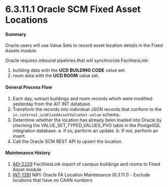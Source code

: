 # 6.3.11.1 Oracle SCM Fixed Asset Locations


#### Summary

Oracle users will use Value Sets to record asset location details in the Fixed Assets module.

Oracle requires inbound pipelines that will synchronize FacilitiesLink:
1. building data with the **UCD BUILDING CODE** value set.
2. room data with the **UCD ROOM** value set.

#### General Process Flow

1. Each day, extract buildings and room records which were modified yesterday from the AIT INT database.
2. Transform the records into individual JSON records that conform to the `in.internal.scmFixedAssetValueSet-value` schema.
3. Determine whether the location has already been loaded into Oracle by checking the VALUE_SET_TYPED_VALUES_PVO table in the PostgeSQL integration database.
   a. If so, perform an update.
   b. If not, perform an insert. 
4. Call the Oracle SCM REST API to upsert the location.

#### Maintenance History

1. [AEI-2229](https://afs-dev.ucdavis.edu/jira/browse/AEI-2229) FacilitiesLink import of campus buildings and rooms to Fixed Asset module
2. [INT-1391](https://afs-dev.ucdavis.edu/jira/browse/INT-1391) NIFI: Oracle FA Location Maintenance (6.3.11.1) - Exclude locations that have no CAAN numbers